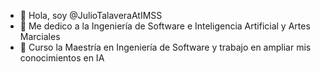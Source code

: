 - 👋 Hola, soy @JulioTalaveraAtIMSS
- 👀 Me dedico a la Ingeniería de Software e Inteligencia Artificial y Artes Marciales
- 🌱 Curso la Maestría en Ingeniería de Software y trabajo en ampliar mis conocimientos en IA
